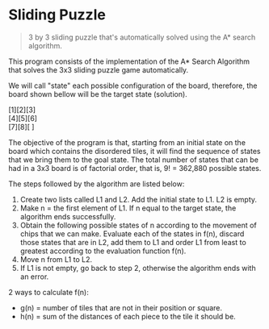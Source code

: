# Sliding Puzzle
> 3 by 3 sliding puzzle that's automatically solved using the A* search algorithm.  

This program consists of the implementation of the A* Search Algorithm that solves the 3x3 sliding puzzle game automatically.  

We will call "state" each possible configuration of the board, therefore,  the board shown bellow will be the target state (solution).  

[1][2][3]  
[4][5][6]  
[7][8][ ]  
  
The objective of the program is that, starting from an initial state on the board which contains the disordered tiles, it will find the sequence of states that we bring them to the goal state. The total number of states that can be had in a 3x3 board is of factorial order, that is, 9! = 362,880 possible states.  

The steps followed by the algorithm are listed below:
1. Create two lists called L1 and L2. Add the initial state to L1. L2 is empty.
2. Make n = the first element of L1. If n equal to the target state, the algorithm ends successfully.
3. Obtain the following possible states of n according to the movement of chips that we can make. Evaluate each of the states in f(n), discard those states that are in L2, add them to L1 and order L1 from least to greatest according to the evaluation function f(n).
4. Move n from L1 to L2.
5. If L1 is not empty, go back to step 2, otherwise the algorithm ends with an error.  

2 ways to calculate f(n):
+ g(n) = number of tiles that are not in their position or square.
+ h(n) = sum of the distances of each piece to the tile it should be.
